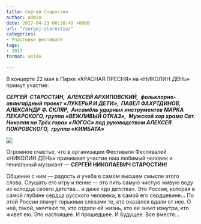 ```yaml
---
title: Сергей Старостин
author: admin
date: 2017-04-23 00:20:49 +0000
url: "/sergej-starostin/"
categories:
- Участники фестиваля
tags:
- 2017
format: aside

---
```

В концерте 22 мая в Парке «КРАСНАЯ ПРЕСНЯ» на «НИКОЛИН ДЕНЬ» примут участие:

**_СЕРГЕЙ  СТАРОСТИН,  АЛЕКСЕЙ АРХИПОВСКИЙ,  фольклорно-авангардный проект «ЛУКЕРЬЯ И ДЕТИ»,  ПАВЕЛ ФАХРТДИНОВ, АЛЕКСАНДР Ф. СКЛЯР,  Ансамбль ударных инструментов МАРКА ПЕКАРСКОГО, группа «ВЕЖЛИВЫЙ ОТКАЗ»,  Мужской хор храма Свт. Николая на Трёх горах «ЛОГОС» под руководством АЛЕКСЕЯ ПОКРОВСКОГО,  группа «КИМБАТА»_**

![](/images/nikolin-den-starostin.jpg)

Огромное счастье, что в организации Фестиваля Фестивалей «НИКОЛИН ДЕНЬ» принимает участие наш любимый человек и гениальный музыкант — **СЕРГЕЙ НИКОЛАЕВИЧ СТАРОСТИН**!

Общение с ним — радость и учеба в самом высшем смысле этого слова. Слушать его игру и пение — это пить самую чистую живую воду из колодца своего детства… и даже «до детства». Это Россия, которая в самой глубине сердца русского человека, в самой его сердцевине… По этой России плачут горькими слезами те, кто оказался вдали от нее. О ней, такой, мечтают те, кто отдали ей жизнь, кто ее знает изнутри, кто живет ею. Это настоящее. И прошедшее. И будущее. Все вместе...